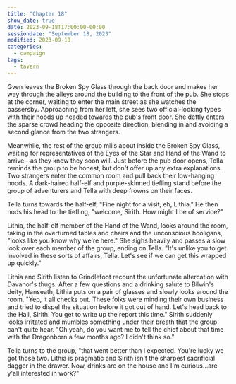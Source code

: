 ```yaml
---
title: "Chapter 18"
show_date: true
date: 2023-09-18T17:00:00-00:00
sessiondate: "September 18, 2023"
modified: 2023-09-18
categories:
  - campaign
tags:
  - tavern
---
```


Gven leaves the Broken Spy Glass through the back door and makes her way through the alleys
around the building to the front of the pub. She stops at the corner, waiting to enter the main
street as she watches the passersby. Approaching from her left, she sees two official-looking
types with their hoods up headed towards the pub's front door. She deftly enters the sparse crowd
heading the opposite direction, blending in and avoiding a second glance from the two strangers.

Meanwhile, the rest of the group mills about inside the Broken Spy Glass, waiting for representatives
of the Eyes of the Star and Hand of the Wand to arrive—as they know they soon will. Just before the
pub door opens, Tella reminds the group to be honest, but don't offer up any extra explanations.
Two strangers enter the common room and pull back their low-hanging hoods. A dark-haired half-elf
and purple-skinned tiefling stand before the group of adventurers and Tella with deep frowns on their
faces.

Tella turns towards the half-elf, "Fine night for a visit, eh, Lithia." He then nods his head to
the tiefling, "welcome, Sirith. How might I be of service?"

Lithia, the half-elf member of the Hand of the Wand, looks around the room, taking in the overturned
tables and chairs and the unconscious hooligans, "looks like you know why we're here." She sighs
heavily and passes a slow look over each member of the group, ending on Tella. "It's unlike you
to get involved in these sorts of affairs, Tella. Let's see if we can get this wrapped up quickly."

Lithia and Sirith listen to Grindlefoot recount the unfortunate altercation with Davanor's thugs.
After a few questions and a drinking salute to Bilwin's deity, Hanseath, Lithia puts on a pair
of glasses and slowly looks around the room. "Yep, it all checks out. These folks were minding
their own business and tried to dispel the situation before it got out of hand. Let's head back
to the Hall, Sirith. You get to write up the report this time." Sirith suddenly looks irritated
and mumbles something under their breath that the group can't quite hear. "Oh yeah, do you want
me to tell the chief about that time with the Dragonborn a few months ago? I didn't think so."

Tella turns to the group, "that went better than I expected. You're lucky we got those two.
Lithia is pragmatic and Sirith isn't the sharpest sacrificial dagger in the drawer. Now,
drinks are on the house and I'm curious...are y'all interested in work?"


<!-- em dash: — | kebyoard shortcut = Option + Shift + Dash (-) -->
<!-- https://oatcookies.neocities.org/dndmoney to convert copper, silver, gold, and more into CP -->
